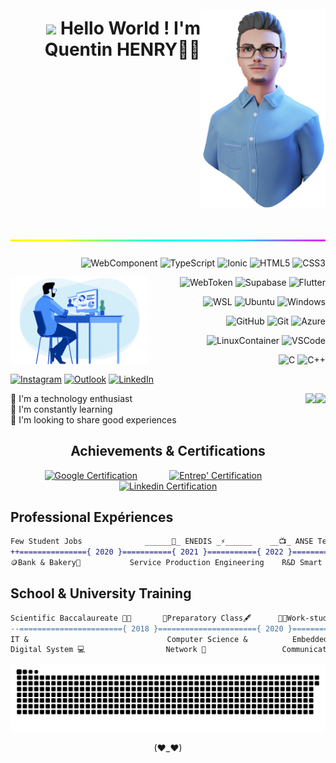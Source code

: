 <style>
.avatar {
    object-fit: contain;
}
</style>

<img align='right' src='./avatar.png' width='200' height='370' class="avatar">

<div align='right'>

# <img src="https://raw.githubusercontent.com/MartinHeinz/MartinHeinz/master/wave.gif" width='30'> Hello World ! I'm Quentin HENRY👨‍💻</br><img src="https://raw.githubusercontent.com/itstommi/itstommi/main/Rainbow.gif" width='625'>

![WebComponent](https://img.shields.io/badge/WebComponent-grey.svg?logo=webcomponents.org&logoColor=white&style=flat-square)
![TypeScript](https://img.shields.io/badge/TypeScript-steelblue.svg?logo=typescript&logoColor=white&style=flat-square)
![Ionic](https://img.shields.io/badge/Ionic-white.svg?logo=Ionic&logoColor=steelblue&style=flat-square)
![HTML5](https://img.shields.io/badge/HTML-red.svg?logo=html5&logoColor=white&style=flat-square)
![CSS3](https://img.shields.io/badge/CSS-steelblue.svg?logo=css3&logoColor=white&style=flat-square)

<img align='left' src='./gif.gif' width='220'>

![WebToken](https://img.shields.io/badge/WebToken-white.svg?logo=jsonwebtokens&logoColor=steelblue&style=flat-square)
![Supabase](https://img.shields.io/badge/Supabase-red.svg?logo=Supabase&logoColor=white&style=flat-square)
![Flutter](https://img.shields.io/badge/Flutter-steelblue.svg?logo=flutter&logoColor=white&style=flat-squaree)

![WSL](https://img.shields.io/badge/WSL+SSH-white.svg?logo=hyper&logoColor=steelblue&style=flat-square)
![Ubuntu](https://img.shields.io/badge/Ubuntu-red.svg?logo=ubuntu&logoColor=white&style=flat-square)
![Windows](https://img.shields.io/badge/Windows-steelblue.svg?logo=windows&logoColor=white&style=flat-square)

![GitHub](https://img.shields.io/badge/GitHub-white.svg?logo=github&logoColor=steelblue&style=flat-square)
![Git](https://img.shields.io/badge/Git-red.svg?logo=git&logoColor=white&style=flat-square)
![Azure](https://img.shields.io/badge/DevOps-steelblue.svg?logo=microsoftazure&logoColor=white&style=flat-square)

![LinuxContainer](https://img.shields.io/badge/LXD-red.svg?logo=linuxcontainers&logoColor=white&style=flat-square)
![VSCode](https://img.shields.io/badge/Code-steelblue.svg?logo=visualstudiocode&logoColor=white&style=flat-square)

![C](https://img.shields.io/badge/C-white.svg?logo=c&logoColor=steelblue&style=flat-square)
![C++](https://img.shields.io/badge/C++-steelblue.svg?logo=c%2B%2B&logoColor=white&style=flat-square)

</div>

[![Instagram](https://img.shields.io/badge/Instagram-%23E4405F.svg?logo=Instagram&logoColor=white&style=flat)](https://www.instagram.com/_qentah)
[![Outlook](https://img.shields.io/badge/Mail-0078D4?logo=microsoft-outlook&logoColor=white&style=flat)](mailto:henryq.pro@outlook.fr)
[![LinkedIn](https://img.shields.io/badge/LinkedIn-steelblue.svg?logo=linkedin&logoColor=white&style=flat)](https://www.linkedin.com/in/qentah)

<img align='right' src='https://img.shields.io/badge/French-Natif-steelblue.svg'>
<img align='right' src='https://img.shields.io/badge/English-TOEIC:B2-red.svg'>

<div>
👀 I'm a technology enthusiast</br>
🌱 I'm constantly learning</br>
💞️ I'm looking to share good experiences</br>
</div>

<div align='center'>

## Achievements & Certifications

[<img src="https://cdn-icons.flaticon.com/png/512/2504/premium/2504914.png?token=exp=1646756303~hmac=e610f67f17ece5633fd2e34e965ca881" alt="Google Certification" height="35"/>](https://1drv.ms/b/s!Ake3GJH9fYGlgb8BgIbDc4B2XF9TRg?e=7AaM2L)            
[<img src="https://i.ytimg.com/vi/iwK0FZdgx9k/maxresdefault.jpg" alt="Entrep' Certification" height="35"/>](https://1drv.ms/b/s!Ake3GJH9fYGlgb59t1b5KA9t4yo9uw?e=GPbmuW)            
[<img src="https://cdn-icons.flaticon.com/png/512/2504/premium/2504923.png?token=exp=1646756505~hmac=ca1bc184f97826c8ed0c6685f64a851f" alt="Linkedin Certification" height="35"/>](https://1drv.ms/b/s!Ake3GJH9fYGlgb8BgIbDc4B2XF9TRg?e=7AaM2L)

</div>

## Professional Expériences

```diff
Few Student Jobs              ______🍃_ ENEDIS _⚡______    __📺_ ANSE Technology _🤳___
++==============={ 2020 }==========={ 2021 }==========={ 2022 }===========- - -{ 2023 }- - - - - - -{ Future }
🪙Bank & Bakery🥖           Service Production Engineering    R&D Smart TV project
```

## School & University Training

```diff
Scientific Baccalaureate 👨‍🎓       📜Preparatory Class🖋️      👨‍💻Work-study Engineer👨‍🏫
--======================={ 2018 }======================{ 2020 }===========- - -{ 2023 }- - - - - - -{ Future }
IT &                               Computer Science &          Embedded &
Digital System 💻                  Network 📶                 Communicating System 📻
```

<!--START_SECTION:waka-->
<!--END_SECTION:waka-->

<img src="./snake.svg" />
<p align="center">(♥_♥)</p>
